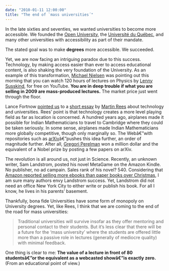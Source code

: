 ```yaml
---
date: "2010-01-11 12:00:00"
title: "The end of `mass universities´"
---
```




In the late sixties and seventies, we wanted universities to become more accessible. We founded the [Open University](https://en.wikipedia.org/wiki/Open_university), the [Université du Québec](https://en.wikipedia.org/wiki/Universit%C3%A9_du_Qu%C3%A9bec), and many other universities with accessibility as part of their mandate.

The stated goal was to make __degrees__ more accessible. We succeeded.

Yet, we are now facing an intriguing paradox due to this success. Technology, by making access easier than ever to access educational content, is also shaking the very foundation of the University. As an example of this transformation,  [Michael Nielsen](http://michaelnielsen.org/blog/michael-a-nielsen/) was pointing out this morning that you can watch 120 hours of lectures on Physics by [Lenny Susskind](https://en.wikipedia.org/wiki/Leonard_Susskind), for free on YouTube. __You are in deep trouble if what you are selling in 2009 are mass-produced lectures.__ The market price just went through the floor.

Lance Fortnow [pointed us](https://mobile.twitter.com/fortnow/status/7636722660) to a [short essay](http://edge.org/q2010/q10_2.html#rees) by [Martin Rees](http://www.ast.cam.ac.uk/~mjr/) about technology and universities. Rees&rsquo; point is that technology creates a more level playing field as far as location is concerned. A hundred years ago, airplanes made it possible for Indian Mathematicians to travel to Cambridge where they could be taken seriously. In some sense, airplanes made Indian Mathematicians more globally competitive, though only marginally so. The Webâ€”with repositories such as [arXiv](http://arxiv.org/)â€”pushes this idea further, an order of magnitude further. After all, [Gregori Perelman](https://en.wikipedia.org/wiki/Grigori_Perelman) won a million dollar and the equivalent of a Nobel prize by posting a few papers on arXiv.

The revolution is all around us, not just in Science. Recently, an unknown writer, Sam Landstrom, posted his novel MetaGame on the Amazon Kindle. No publisher, no ad campain. Sales rank of his novel? 540. Considering that [Amazon reported selling more ebooks than paper books over Christmas](https://www.theguardian.com/business/2009/dec/28/amazon-ebook-kindle-sales-surge), I am sure many authors envy Landstrom success. Yet, Landstrom did not need an office New York City to either write or publish his book. For all I know, he lives in his parents&rsquo; basement.

Thankfully, bona fide Universities have some form of monopoly on University degrees. Yet, like Rees, I think that we are coming to the end of the road for mass universities:

> Traditional universities will survive insofar as they offer mentoring and personal contact to their students. But it&rsquo;s less clear that there will be a future for the &lsquo;mass university&rsquo; where the students are offered little more than a passive role in lectures (generally of mediocre quality) with minimal feedback.


One thing is clear to me: __The value of a lecture in front of 80 studentsâ€”or the equivalent as a webcasted showâ€”is exactly zero.__ (From an educational point of view.)

